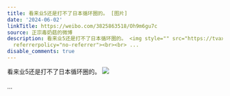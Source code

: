 ```yaml
---
title: 看来业5还是打不了日本循环圈的。 [图片]
date: '2024-06-02'
linkTitle: https://weibo.com/3825863518/Oh9m6gu7c
source: 正宗毒奶菇的微博
description: 看来业5还是打不了日本循环圈的。 <img style="" src="https://tvax4.sinaimg.cn/large/e40a0b5ely1hqb5mvwj0cj20zo256kjl.jpg"
  referrerpolicy="no-referrer"><br><br> ...
disable_comments: true
---
```

看来业5还是打不了日本循环圈的。 <img style="" src="https://tvax4.sinaimg.cn/large/e40a0b5ely1hqb5mvwj0cj20zo256kjl.jpg" referrerpolicy="no-referrer"><br><br> ...